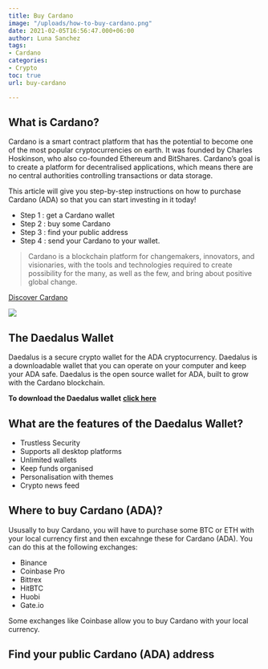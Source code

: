 ```yaml
---
title: Buy Cardano
image: "/uploads/how-to-buy-cardano.png"
date: 2021-02-05T16:56:47.000+06:00
author: Luna Sanchez
tags:
- Cardano
categories:
- Crypto
toc: true
url: buy-cardano

---
```

## What is Cardano?

Cardano is a smart contract platform that has the potential to become one of the most popular cryptocurrencies on earth. It was founded by Charles Hoskinson, who also co-founded Ethereum and BitShares. Cardano’s goal is to create a platform for decentralised applications, which means there are no central authorities controlling transactions or data storage.

This article will give you step-by-step instructions on how to purchase Cardano (ADA) so that you can start investing in it today!

* Step 1 : get a Cardano wallet
* Step 2 : buy some Cardano
* Step 3 : find your public address
* Step 4 : send your Cardano to your wallet.

> Cardano is a blockchain platform for changemakers, innovators, and visionaries, with the tools and technologies required to create possibility for the many, as well as the few, and bring about positive global change.

[Discover Cardano](https://cardano.org/discover-cardano/)

![](/uploads/kapture-2021-03-29-at-00-01-20.gif)

## The Daedalus Wallet

Daedalus is a secure crypto wallet for the ADA cryptocurrency.  Daedalus is a downloadable wallet that you can operate on your computer and keep your ADA safe.  Daedalus is the open source wallet for ADA, built to grow with the Cardano blockchain.

**To download the Daedalus wallet** [**click here**](https://daedaluswallet.io/)

## What are the features of the Daedalus Wallet?

* Trustless Security
* Supports all desktop platforms
* Unlimited wallets 
* Keep funds organised
* Personalisation with themes
* Crypto news feed

## Where to buy Cardano (ADA)?

Ususally to buy Cardano, you will have to purchase some BTC or ETH with your local currency first and then excahnge these for Cardano (ADA).  You can do this at the following exchanges:

* Binance
* Coinbase Pro
* Bittrex 
* HitBTC
* Huobi
* Gate.io

Some exchanges like Coinbase allow you to buy Cardano with your local currency.

## Find your public Cardano (ADA) address